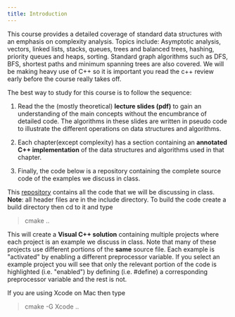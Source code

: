 ```yaml
---
title: Introduction 
---
```


This course provides a detailed coverage of standard data structures with an emphasis on 
complexity analysis. Topics include: Asymptotic analysis, vectors, linked lists, stacks, queues,
trees and balanced trees, hashing, priority queues and heaps, sorting. Standard graph algorithms 
such as DFS, BFS, shortest paths and minimum spanning trees are also covered.
We will be making heavy use of C++ so it is important you read the c++ review early before the course really takes off.

The best way to study for this course is to follow the sequence:
1. Read the the (mostly theoretical) **lecture slides (pdf)** to gain an understanding of the main concepts without the encumbrance of detailed code. The algorithms in these slides are written in  pseudo code to illustrate the different operations on data structures and algorithms.

2. Each chapter(except complexity) has a section containing an **annotated C++ implementation**  of the data structures and algorithms used in that chapter.

3. Finally, the code below  is a repository containing the complete source code of the
 examples we discuss in class.


This [repository](https://github.com/NDU-CSC313/inclass) contains all the code that we will be discussing in class. 
__Note__: all header files are in the include directory.
To build the code create a build directory then cd to it and type

> cmake ..

This will create a **Visual C++ solution** containing multiple projects where each project 
is an example we discuss in class. Note that many of these projects use different 
portions of the **same** source file. Each example is "activated" by enabling a different preprocessor variable. If you select an example project you will see that only the 
relevant portion of the code is highlighted (i.e. "enabled") by defining (i.e. #define) 
a corresponding preprocessor variable and the rest is not.

If you are using Xcode on Mac then type

> cmake -G Xcode ..



